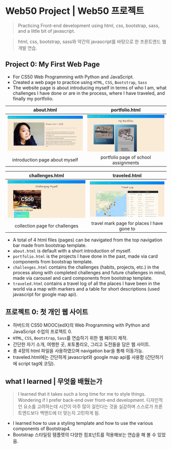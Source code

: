 # Web50 Project | Web50 프로젝트
> Practicing Front-end development using html, css, bootstrap, sass, and a little bit of javascript.

> html, css, bootstrap, sass와 약간의 javascript를 바탕으로 한 프론트엔드 웹 개발 연습.

## Project 0: My First Web Page
- For CS50 Web Programming with Python and JavaScript.
- Created a web page to practice using `HTML`, `CSS`, `Bootstrap`, `Sass`
- The website page is about introducing myself in terms of who I am, what challenges I have done or are in the process, where I have traveled, and finally my portfolio.

| about.html | portfolio.html |
:-------------------------:|:-------------------------:
<img src="screenshots/about.PNG" width="400"> | <img src="screenshots/portfolio.PNG" width="400">
| introduction page about myself | portfolio page of school assignments |

| challenges.html | traveled.html |
:-------------------------:|:-------------------------:
<img src="screenshots/chal.PNG" width="400"> | <img src="screenshots/traveled.PNG" width="400">
| collection page for challenges | travel mark page for places I have gone to |

- A total of 4 html files (pages) can be navigated from the top navigation bar made from bootstrap template.
- `about.html` is default with a short introduction of myself.
- `portfolio.html` is the projects I have done in the past, made via card components from bootstrap template.
- `challenges.html` contains the challenges (habits, projects, etc.) in the process along with completed challenges and future challenges in mind, made via carousel and card components from bootstrap template.
- `traveled.html` contains a travel log of all the places I have been in the world via a map with markers and a table for short descriptions (used javascript for google map api).

## 프로젝트 0: 첫 개인 웹 사이트
- 하버드의 CS50 MOOC(edX)의 Web Programming with Python and JavaScript 수업의 프로젝트 0.
- `HTML`, `CSS`, `Bootstrap`, `Sass`를 연습하기 위한 웹 페이지 제작.
- 간단한 자기 소개, 여행한 곳, 포토폴리오, 그리고 도전들을 담은 웹 사이트.
- 총 4장의 html 파일을 사용하였으며 navigation bar을 통해 이동가능.
- traveled.html에는 간단하게 javascript와 google map api를 사용함 (간단하기에 script tag에 코딩).

## what I learned | 무엇을 배웠는가
> I learned that it takes such a long time for me to style things. Wondering if I prefer back-end over front-end development.
> 디자인적인 요소를 고려하는데 시간이 아주 많이 걸린다는 것을 실감하며 스스로가 프론트엔드보다 백엔드에 더 맞는지 고민하게 됨.
- I learned how to use a styling template and how to use the various components of Bootstrap4.
- Bootstrap 스타일링 템플렛의 다양한 컴포넌트를 적용해보는 연습을 해 볼 수 있었음.
